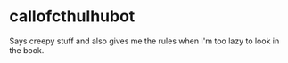 # callofcthulhubot

Says creepy stuff and also gives me the rules when I'm too lazy to look in the book.
